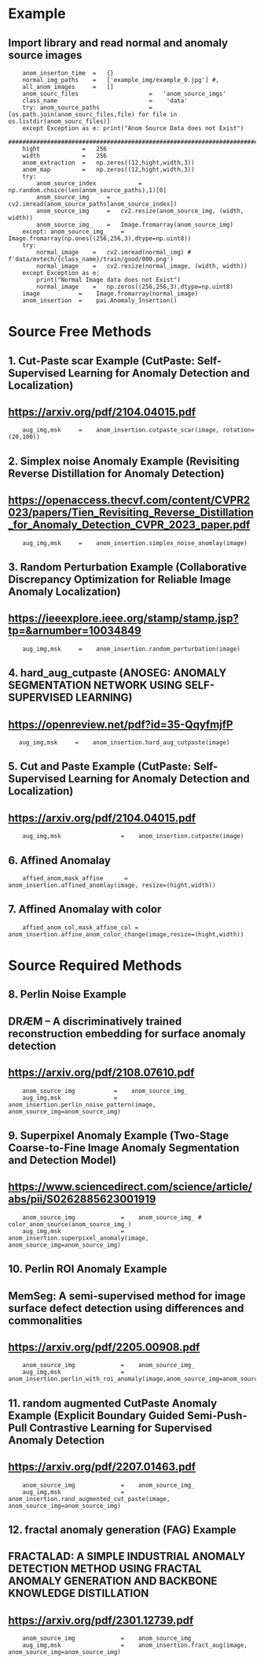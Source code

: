 # Example
## Import library and read normal and anomaly source images
``` from pail import pai
    anom_inserton_time  =   {}
    normal_img_paths    =   ['example_img/example_0.jpg'] #,
    all_anom_images     =   []
    anom_sourc_files                    =   'anom_source_imgs'
    class_name                          =    'data'
    try: anom_source_paths              =    [os.path.join(anom_sourc_files,file) for file in  os.listdir(anom_sourc_files)]
    except Exception as e: print("Anom Source Data does not Exist")
    ##############################################################################
    hight            =   256
    width            =   256
    anom_extraction  =   np.zeros((12,hight,width,3))
    anom_map         =   np.zeros((12,hight,width,3))  
    try:
        anom_source_index            =    np.random.choice(len(anom_source_paths),1)[0]
        anom_source_img     =   cv2.imread(anom_source_paths[anom_source_index])
        anom_source_img     =   cv2.resize(anom_source_img, (width, width))
        anom_source_img_    =   Image.fromarray(anom_source_img)
    except: anom_source_img_    =   Image.fromarray(np.ones((256,256,3),dtype=np.uint8))
    try:
        normal_image    =   cv2.imread(normal_img) # f'data/mvtech/{class_name}/train/good/000.png')
        normal_image    =   cv2.resize(normal_image, (width, width))
    except Exception as e: 
        print("Normal Image data does not Exist")
        normal_image    =   np.zeros((256,256,3),dtype=np.uint8)
    image           =    Image.fromarray(normal_image)
    anom_insertion  =    pai.Anomaly_Insertion() 

```
# Source Free Methods 

## 1. Cut-Paste scar Example (CutPaste: Self-Supervised Learning for Anomaly Detection and Localization)
## https://arxiv.org/pdf/2104.04015.pdf
```
    aug_img,msk     =    anom_insertion.cutpaste_scar(image, rotation=(20,100)) 
```

## 2. Simplex noise Anomaly Example (Revisiting Reverse Distillation for Anomaly Detection) 
## https://openaccess.thecvf.com/content/CVPR2023/papers/Tien_Revisiting_Reverse_Distillation_for_Anomaly_Detection_CVPR_2023_paper.pdf
```    
    aug_img,msk     =    anom_insertion.simplex_noise_anomlay(image)
```

## 3. Random Perturbation Example (Collaborative Discrepancy Optimization for Reliable Image Anomaly Localization) 
## https://ieeexplore.ieee.org/stamp/stamp.jsp?tp=&arnumber=10034849 ########################
```    
    aug_img,msk     =    anom_insertion.random_perturbation(image)
```    

## 4. hard_aug_cutpaste (ANOSEG: ANOMALY SEGMENTATION NETWORK USING SELF-SUPERVISED LEARNING)     
## https://openreview.net/pdf?id=35-QqyfmjfP 
```   
   aug_img,msk     =    anom_insertion.hard_aug_cutpaste(image)
```

## 5. Cut and Paste Example (CutPaste: Self-Supervised Learning for Anomaly Detection and Localization)
##    https://arxiv.org/pdf/2104.04015.pdf 
```    
    aug_img,msk                 =    anom_insertion.cutpaste(image)
```

## 6. Affined Anomalay 
```
    affied_anom,mask_affine      =    anom_insertion.affined_anomlay(image, resize=(hight,width))
```

## 7. Affined Anomalay with color ######################################
```    
    affied_anom_col,mask_affine_col =    anom_insertion.affine_anom_color_change(image,resize=(hight,width))
```

# Source Required Methods 

## 8. Perlin Noise Example ######################################
## DRÆM – A discriminatively trained reconstruction embedding for surface anomaly detection 
## https://arxiv.org/pdf/2108.07610.pdf ##########################################
```
    anom_source_img           =    anom_source_img_ 
    aug_img,msk               =    anom_insertion.perlin_noise_pattern(image, anom_source_img=anom_source_img)
```

## 9. Superpixel Anomaly Example (Two-Stage Coarse-to-Fine Image Anomaly Segmentation and Detection Model) 
## https://www.sciencedirect.com/science/article/abs/pii/S0262885623001919
```
    anom_source_img             =    anom_source_img_ # color_anom_source(anom_source_img_)
    aug_img,msk                 =    anom_insertion.superpixel_anomaly(image, anom_source_img=anom_source_img)
```

## 10.  Perlin ROI Anomaly Example 
## MemSeg: A semi-supervised method for image surface defect detection using differences and commonalities 
## https://arxiv.org/pdf/2205.00908.pdf ##########################################
```
    anom_source_img             =    anom_source_img_ 
    aug_img,msk                 =    anom_insertion.perlin_with_roi_anomaly(image,anom_source_img=anom_source_img)
```    

## 11.  random augmented CutPaste Anomaly Example (Explicit Boundary Guided Semi-Push-Pull Contrastive Learning for Supervised Anomaly Detection ### 
## https://arxiv.org/pdf/2207.01463.pdf ##########################################
```
    anom_source_img             =    anom_source_img_ 
    aug_img,msk                 =    anom_insertion.rand_augmented_cut_paste(image,  anom_source_img=anom_source_img)

```

## 12. fractal anomaly generation (FAG) Example ########################
## FRACTALAD: A SIMPLE INDUSTRIAL ANOMALY DETECTION METHOD USING FRACTAL ANOMALY GENERATION AND BACKBONE KNOWLEDGE DISTILLATION 
## https://arxiv.org/pdf/2301.12739.pdf #######################################
```
    anom_source_img             =    anom_source_img_
    aug_img,msk                 =    anom_insertion.fract_aug(image, anom_source_img=anom_source_img)
```
